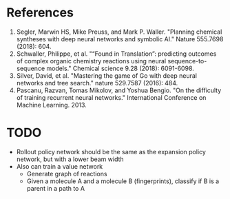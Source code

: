 
# References
1. Segler, Marwin HS, Mike Preuss, and Mark P. Waller. "Planning chemical syntheses with deep neural networks and symbolic AI." Nature 555.7698 (2018): 604.
2. Schwaller, Philippe, et al. "“Found in Translation”: predicting outcomes of complex organic chemistry reactions using neural sequence-to-sequence models." Chemical science 9.28 (2018): 6091-6098.
3. Silver, David, et al. "Mastering the game of Go with deep neural networks and tree search." nature 529.7587 (2016): 484.
4. Pascanu, Razvan, Tomas Mikolov, and Yoshua Bengio. "On the difficulty of training recurrent neural networks." International Conference on Machine Learning. 2013.

# TODO

- Rollout policy network should be the same as the expansion policy network, but with a lower beam width
- Also can train a value network
    - Generate graph of reactions
    - Given a molecule A and a molecule B (fingerprints), classify if B is a parent in a path to A